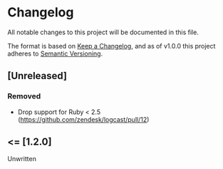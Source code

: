 # Changelog
All notable changes to this project will be documented in this file.

The format is based on [Keep a Changelog](https://keepachangelog.com/en/1.0.0/),
and as of v1.0.0 this project adheres to [Semantic Versioning](https://semver.org/spec/v2.0.0.html).

## [Unreleased]

### Removed
 - Drop support for Ruby < 2.5 (https://github.com/zendesk/logcast/pull/12)

## <= [1.2.0]

Unwritten
